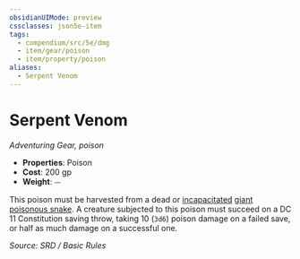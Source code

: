 ```yaml
---
obsidianUIMode: preview
cssclasses: json5e-item
tags:
  - compendium/src/5e/dmg
  - item/gear/poison
  - item/property/poison
aliases:
  - Serpent Venom
---
```

# Serpent Venom
*Adventuring Gear, poison*  

- **Properties**: Poison
- **Cost**: 200 gp
- **Weight**: ⏤

This poison must be harvested from a dead or [incapacitated](rules/conditions.md#incapacitated) [giant poisonous snake](compendium/bestiary/beast/giant-poisonous-snake.md). A creature subjected to this poison must succeed on a DC 11 Constitution saving throw, taking 10 (`3d6`) poison damage on a failed save, or half as much damage on a successful one.

*Source: SRD / Basic Rules*